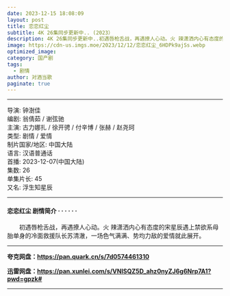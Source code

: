 ```yaml
---
date: 2023-12-15 18:08:09
layout: post
title: 恋恋红尘
subtitle: 4K 26集同步更新中.. (2023）
description: 4K 26集同步更新中..初遇唇枪舌战，再遇撩人心动。火 辣潇洒内心有态度的宋星辰遇上禁欲系母胎单身的冷面救援队长苏清澈，一场色气满满、势均力敌的爱情就此展开...
image: https://cdn-us.imgs.moe/2023/12/12/恋恋红尘_6HDPk9ajSs.webp
optimized_image: 
category: 国产剧
tags:
  - 剧情
author: 对酒当歌
paginate: true
---
```


---

导演: 钟澍佳  
编剧: 翁倩茹 / 谢弦驰  
主演: 古力娜扎 / 徐开骋 / 付辛博 / 张赫 / 赵尧珂  
类型: 剧情 / 爱情  
制片国家/地区: 中国大陆  
语言: 汉语普通话  
首播: 2023-12-07(中国大陆)  
集数: 26  
单集片长: 45  
又名: 浮生知星辰  

---

#### 恋恋红尘 剧情简介 · · · · · ·

　　初遇唇枪舌战，再遇撩人心动。火 辣潇洒内心有态度的宋星辰遇上禁欲系母胎单身的冷面救援队长苏清澈，一场色气满满、势均力敌的爱情就此展开。

---

**夸克网盘：<https://pan.quark.cn/s/7d0574461310>**

**迅雷网盘：<https://pan.xunlei.com/s/VNlSQZ5D_ahz0nyZJ6g6Nrp7A1?pwd=gpzk#>**

---
